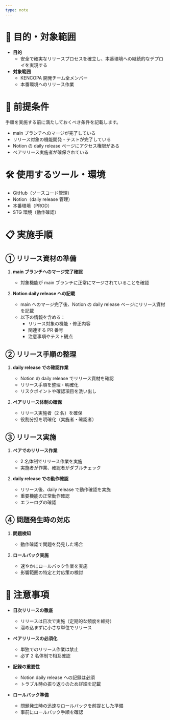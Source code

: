 ```yaml
---
type: note
---
```

# 📌 目的・対象範囲

- **目的**
  - 安全で確実なリリースプロセスを確立し、本番環境への継続的なデプロイを実現する
- **対象範囲**
  - KENCOPA 開発チーム全メンバー
  - 本番環境へのリリース作業

# 🚩 前提条件

手順を実施する前に満たしておくべき条件を記載します。

- main ブランチへのマージが完了している
- リリース対象の機能開発・テストが完了している
- Notion の daily release ページにアクセス権限がある
- ペアリリース実施者が確保されている

# 🛠 使用するツール・環境

- GitHub（ソースコード管理）
- Notion（daily release 管理）
- 本番環境（PROD）
- STG 環境（動作確認）

# 📋 実施手順

## ① リリース資材の準備

1. **main ブランチへのマージ完了確認**

   - 対象機能が main ブランチに正常にマージされていることを確認

2. **Notion daily release への記載**
   - main へのマージ完了後、Notion の daily release ページにリリース資材を記載
   - 以下の情報を含める：
     - リリース対象の機能・修正内容
     - 関連する PR 番号
     - 注意事項やテスト観点

## ② リリース手順の整理

1. **daily release での確認作業**

   - Notion の daily release でリリース資材を確認
   - リリース手順を整理・明確化
   - リスクポイントや確認項目を洗い出し

2. **ペアリリース体制の確保**
   - リリース実施者（2 名）を確保
   - 役割分担を明確化（実施者・確認者）

## ③ リリース実施

1. **ペアでのリリース作業**

   - 2 名体制でリリース作業を実施
   - 実施者が作業、確認者がダブルチェック

2. **daily release での動作確認**
   - リリース後、daily release で動作確認を実施
   - 重要機能の正常動作確認
   - エラーログの確認

## ④ 問題発生時の対応

1. **問題検知**

   - 動作確認で問題を発見した場合

2. **ロールバック実施**
   - 速やかにロールバック作業を実施
   - 影響範囲の特定と対応策の検討

# 🚧 注意事項

- **日次リリースの徹底**

  - リリースは日次で実施（定期的な頻度を維持）
  - 溜め込まずに小さな単位でリリース

- **ペアリリースの必須化**

  - 単独でのリリース作業は禁止
  - 必ず 2 名体制で相互確認

- **記録の重要性**

  - Notion daily release への記録は必須
  - トラブル時の振り返りのため詳細を記載

- **ロールバック準備**
  - 問題発生時の迅速なロールバックを前提とした準備
  - 事前にロールバック手順を確認
